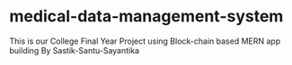 # medical-data-management-system
This is our College Final Year Project using Block-chain based MERN app building By Sastik-Santu-Sayantika


